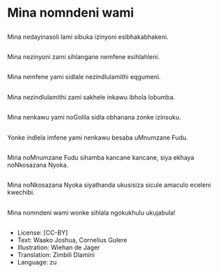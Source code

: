 # Mina nomndeni wami

##
Mina nedayinasoli lami
sibuka izinyoni
esibhakabhakeni.

##
Mina nezinyoni zami
sihlangane nemfene
esihlahleni.

##
Mina nemfene yami
sidlale
nezindlulamithi
eqgumeni.

##
Mina nezindlulamithi
zami sakhele inkawu
ibhola lobumba.

##
Mina nenkawu yami
noGolila sidla obhanana
zonke izinsuku.

##
Yonke indlela imfene
yami nenkawu besaba
uMnumzane Fudu.

##
Mina noMnumzane Fudu
sihamba kancane
kancane, siya ekhaya
noNkosazana Nyoka.

##
Mina noNkosazana
Nyoka siyathanda
ukusisiza sicule
amaculo eceleni
kwechibi.

##
Mina nomndeni wami
wonke sihlala
ngokukhulu ukujabula!

##
* License: [CC-BY]
* Text: Waako Joshua, Cornelius Gulere
* Illustration: Wiehan de Jager
* Translation: Zimbili Dlamini
* Language: zu
